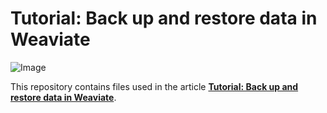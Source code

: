 # Tutorial: Back up and restore data in Weaviate

![Image](https://weaviate.io/img/blog/hero/weaviate-1-16-card.png)

This repository contains files used in the article [**Tutorial: Back up and restore data in Weaviate**](https://weaviate.io/blog/2022/11/tutorial-backup-and-restore-in-weaviate.html). 

